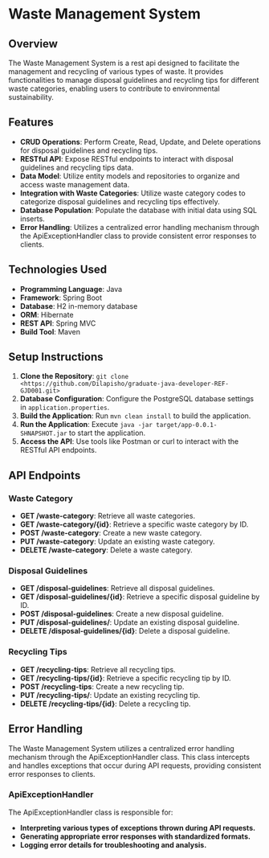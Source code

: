 # Waste Management System

## Overview

The Waste Management System is a rest api designed to facilitate the management and recycling of various types of waste. It provides functionalities to manage disposal guidelines and recycling tips for different waste categories, enabling users to contribute to environmental sustainability.

## Features

- **CRUD Operations**: Perform Create, Read, Update, and Delete operations for disposal guidelines and recycling tips.
- **RESTful API**: Expose RESTful endpoints to interact with disposal guidelines and recycling tips data.
- **Data Model**: Utilize entity models and repositories to organize and access waste management data.
- **Integration with Waste Categories**: Utilize waste category codes to categorize disposal guidelines and recycling tips effectively.
- **Database Population**: Populate the database with initial data using SQL inserts. 
- **Error Handling**: Utilizes a centralized error handling mechanism through the ApiExceptionHandler class to provide consistent error responses to clients.

## Technologies Used

- **Programming Language**: Java
- **Framework**: Spring Boot
- **Database**: H2 in-memory database
- **ORM**: Hibernate
- **REST API**: Spring MVC
- **Build Tool**: Maven

## Setup Instructions

1. **Clone the Repository**: `git clone <https://github.com/Dilapisho/graduate-java-developer-REF-GJD001.git>`
2. **Database Configuration**: Configure the PostgreSQL database settings in `application.properties`.
3. **Build the Application**: Run `mvn clean install` to build the application.
4. **Run the Application**: Execute `java -jar target/app-0.0.1-SHNAPSHOT.jar` to start the application.
5. **Access the API**: Use tools like Postman or curl to interact with the RESTful API endpoints.

## API Endpoints

### Waste Category

- **GET /waste-category**: Retrieve all waste categories.
- **GET /waste-category/{id}**: Retrieve a specific waste category by ID.
- **POST /waste-category**: Create a new waste category.
- **PUT /waste-category**: Update an existing waste category.
- **DELETE /waste-category**: Delete a waste category.

### Disposal Guidelines

- **GET /disposal-guidelines**: Retrieve all disposal guidelines.
- **GET /disposal-guidelines/{id}**: Retrieve a specific disposal guideline by ID.
- **POST /disposal-guidelines**: Create a new disposal guideline.
- **PUT /disposal-guidelines/**: Update an existing disposal guideline.
- **DELETE /disposal-guidelines/{id}**: Delete a disposal guideline.

### Recycling Tips

- **GET /recycling-tips**: Retrieve all recycling tips.
- **GET /recycling-tips/{id}**: Retrieve a specific recycling tip by ID.
- **POST /recycling-tips**: Create a new recycling tip.
- **PUT /recycling-tips/**: Update an existing recycling tip.
- **DELETE /recycling-tips/{id}**: Delete a recycling tip.

## Error Handling
The Waste Management System utilizes a centralized error handling mechanism through the ApiExceptionHandler class. This class intercepts and handles exceptions that occur during API requests, providing consistent error responses to clients.

### ApiExceptionHandler
The ApiExceptionHandler class is responsible for:

- **Interpreting various types of exceptions thrown during API requests.**
- **Generating appropriate error responses with standardized formats.**
- **Logging error details for troubleshooting and analysis.**
